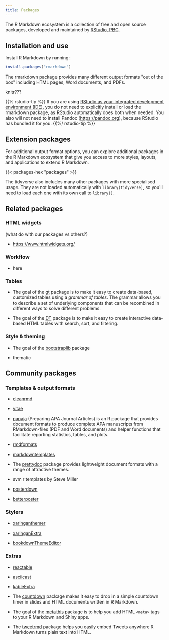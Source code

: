 ```yaml
---
title: Packages
---
```


The R Markdown ecosystem is a collection of free and open source packages, developed and maintained by [RStudio, PBC](https://rstudio.com/). 

## Installation and use

Install R Markdown by running:

```r
install.packages("rmarkdown")
```

The rmarkdown package provides many different output formats "out of the box" including HTML pages, Word documents, and PDFs. 

knitr???

{{% rstudio-tip %}} 
If you are using [RStudio as your integrated development environment (IDE)](https://rstudio.com/products/rstudio/), you do not need to explicitly install or load the rmarkdown package, as RStudio automatically does both when needed. You also will not need to install Pandoc (<https://pandoc.org>), because RStudio has bundled it for you.
{{%/ rstudio-tip %}}


## Extension packages

For additional output format options, you can explore additional packages in the R Markdown ecosystem that give you access to more styles, layouts, and applications to extend R Markdown.

{{< packages-hex "packages" >}}


The tidyverse also includes many other packages with more specialised usage. They are not loaded automatically with `library(tidyverse)`, so you'll need to load each one with its own call to `library()`.

## Related packages

### HTML widgets

(what do with our packages vs others?)

+ https://www.htmlwidgets.org/



### Workflow

+ here

### Tables

+ The goal of the [gt](https://gt.rstudio.com/) package is to make it easy to create data-based, customized tables using a *grammar of tables*. The grammar allows you to describe a set of underlying components that can be recombined in different ways to solve different problems.

+ The goal of the [DT](https://rstudio.github.io/DT/) package is to make it easy to create interactive data-based HTML tables with search, sort, and filtering.


### Style & theming

+ The goal of the [bootstraplib]() package

+ thematic

## Community packages

### Templates & output formats

+ [cleanrmd](https://pkg.garrickadenbuie.com/cleanrmd/)

+ [vitae](https://pkg.mitchelloharawild.com/vitae/)

+ [papaja](https://crsh.github.io/papaja_man/) (Preparing APA Journal Articles) is an R package that provides document formats to produce complete APA manuscripts from RMarkdown-files (PDF and Word documents) and helper functions that facilitate reporting statistics, tables, and plots. 

+ [rmdformats](https://github.com/juba/rmdformats)

+ [markdowntemplates](https://github.com/hrbrmstr/markdowntemplates)

+ The [prettydoc](https://github.com/yixuan/prettydoc/) package provides lightweight document formats with a range of attractive themes.

+ svm r templates by Steve Miller

+ [posterdown](https://github.com/brentthorne/posterdown)

+ [betterposter](https://gerkelab.github.io/betterposter/index.html)


### Stylers

+ [xaringanthemer](https://pkg.garrickadenbuie.com/xaringanthemer/)

+ [xaringanExtra](https://pkg.garrickadenbuie.com/xaringanExtra/#/)

+ [bookdownThemeEditor](https://github.com/hebrewseniorlife/bookdownThemeEditor)

### Extras

+ [reactable](https://glin.github.io/reactable/index.html)

+ [asciicast](https://github.com/r-lib/asciicast)

+ [kableExtra](http://haozhu233.github.io/kableExtra/)

+ The [countdown](https://pkg.garrickadenbuie.com/countdown/) package makes it easy to drop in a simple countdown timer in slides and HTML documents written in R Markdown.

+ The goal of the [metathis](https://pkg.garrickadenbuie.com/metathis/) package is to help you add HTML `<meta>` tags to your R Markdown and Shiny apps.

+ The [tweetrmd](https://github.com/gadenbuie/tweetrmd) package helps you easily embed Tweets anywhere R Markdown turns plain text into HTML.